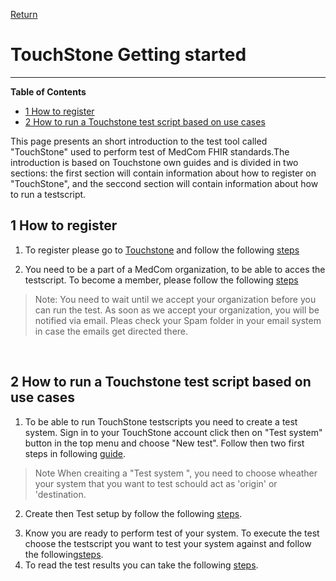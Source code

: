 [Return](../../index.md)

# TouchStone Getting started
<hr>

**Table of Contents**
* [1 How to register](#1-how-to-register)
* [2 How to run a Touchstone test script based on use cases](#2-how-to-run-a-touchstone-test-script-based-on-use-cases)

<!-- [3 Touchstone .NET client Demo](#3-touchstone-net-client-demo)
 [4 Java FHIR client setup](#4-java-fhir-client-setup) -->

This page presents an short introduction to the test tool called "TouchStone" used to perform test of MedCom FHIR standards.The introduction is based on Touchstone own guides and is divided in two sections: the first section will contain information about how to register on "TouchStone", and the seccond section will contain information about how to run a testscript. 



## 1 How to register

1. To register please go to <a href="https://touchstone.aegis.net/touchstone/login" target="_blank">Touchstone</a> and follow the following <a href="https://touchstone.aegis.net/touchstone/userguide/html/registration-and-login/register.html" target= "_blank">steps</a>

2. You need to be a part of a MedCom organization, to be able to acces the testscript. To become a member, please follow the following <a href="https://touchstone.aegis.net/touchstone/userguide/html/registration-and-login/membership.html#become-a-member" target= "_blank">steps</a>

> Note: You need to wait until we accept your organization before you can run the test. As soon as we accept your organization, you will be notified via email. Pleas check your Spam folder in your email system in case the emails get directed there.
<br>

## 2 How to run a Touchstone test script based on use cases

1. To be able to run TouchStone testscripts you need to create a test system. Sign in to your TouchStone account click then on "Test system" button in the top menu and choose "New test". Follow then  two first steps in following  <a href="https://touchstone.aegis.net/touchstone/userguide/html/test-systems/creating.html" target="_blank">guide</a>. 
 >Note When creaiting a "Test system ", you need to choose wheather your system that you want to test schould act as 'origin' or 'destination.

2. Create then Test setup by follow the following <a href="https://touchstone.aegis.net/touchstone/userguide/html/executing-tests/test-setup.html" target="_blank">steps</a>. 
<!-- 3. Ensure that you have a program that can build and use API to test   -->
3. Know you are ready to perform test of your system. To execute the test choose the testscript you want to test your system against and follow the following<a href="https://touchstone.aegis.net/touchstone/userguide/html/executing-tests/test-execs.html" target="_blank">steps</a>.  
4. To read the test results you can take the following <a href="https://touchstone.aegis.net/touchstone/userguide/html/executing-tests/test-exec-results.html" target="_blank">steps</a>.



<!-- ## 3 Touchstone .NET client Demo
[Demo of a .NET client](https://github.com/medcomdk/touchstone-client-demo-dotnet) calling the MedCom Touchstone test Suite 


## 4 Java FHIR client setup
[http://svn.medcom.dk/svn/drafts/TestProcedurer/Touchstone/MedcomTouchstoneTest/java%20FHIR%20client.pptx](http://svn.medcom.dk/svn/drafts/TestProcedurer/Touchstone/MedcomTouchstoneTest/java%20FHIR%20client.pptx) -->

<!-- ## 5 Release Notes

[The latest changes of this page can be found here.](ReleaseNotesTouchStoneGettingStarted.md) -->